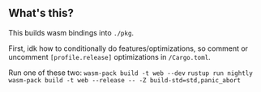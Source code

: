 ## What's this?
This builds wasm bindings into `./pkg`.

First, idk how to conditionally do features/optimizations, so comment or uncomment `[profile.release]` optimizations in `/Cargo.toml`.

Run one of these two:
`wasm-pack build -t web --dev`
`rustup run nightly wasm-pack build -t web --release -- -Z build-std=std,panic_abort`
